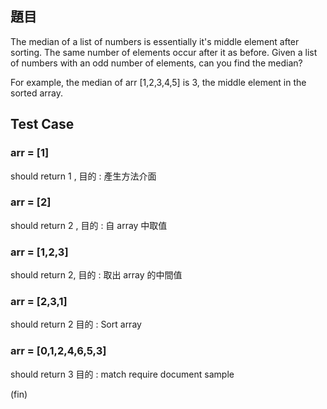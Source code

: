 ## 題目

The median of a list of numbers is essentially it's middle element after sorting. The same number of elements occur
after it as before. Given a list of numbers with an odd number of elements, can you find the median?

For example, the median of arr [1,2,3,4,5] is 3, the middle element in the sorted array.

## Test Case

### arr = [1]

should return 1 , 目的 : 產生方法介面

### arr = [2]

should return 2 , 目的 : 自 array 中取值

### arr = [1,2,3]

should return 2, 目的 : 取出 array 的中間值

### arr = [2,3,1]

should return 2 目的 : Sort array

### arr = [0,1,2,4,6,5,3]

should return 3 目的 : match require document sample

(fin)
